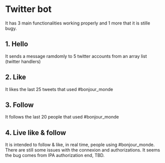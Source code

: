 # Twitter bot
It has 3 main functionalities working properly and 1 more that it is stille bugy.
## 1. Hello
It sends a message ramdomly to 5 twitter accounts from an array list (twitter handlers)

## 2. Like
It likes the last 25 tweets that used #bonjour_monde

## 3. Follow
It follows the last 20 people that used #bonjour_monde

## 4. Live like & follow
It is intended to follow & like, in real time, people using #bonjour_monde. There are still some issues with the connexion and authorizations.
It seems the bug comes from IPA authorization end, TBD. 


